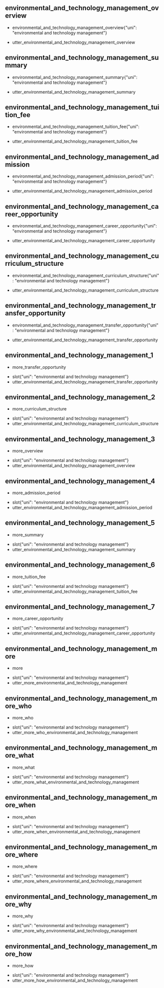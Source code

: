 ## environmental_and_technology_management_overview
* environmental_and_technology_management_overview{"uni": "environmental and technology management"}
- utter_environmental_and_technology_management_overview

## environmental_and_technology_management_summary
* environmental_and_technology_management_summary{"uni": "environmental and technology management"}
- utter_environmental_and_technology_management_summary

## environmental_and_technology_management_tuition_fee
* environmental_and_technology_management_tuition_fee{"uni": "environmental and technology management"}
- utter_environmental_and_technology_management_tuition_fee

## environmental_and_technology_management_admission
* environmental_and_technology_management_admission_period{"uni": "environmental and technology management"}
- utter_environmental_and_technology_management_admission_period

## environmental_and_technology_management_career_opportunity
* environmental_and_technology_management_career_opportunity{"uni": "environmental and technology management"}
- utter_environmental_and_technology_management_career_opportunity

## environmental_and_technology_management_curriculum_structure
* environmental_and_technology_management_curriculum_structure{"uni": "environmental and technology management"}
- utter_environmental_and_technology_management_curriculum_structure

## environmental_and_technology_management_transfer_opportunity
* environmental_and_technology_management_transfer_opportunity{"uni": "environmental and technology management"}
- utter_environmental_and_technology_management_transfer_opportunity

## environmental_and_technology_management_1
* more_transfer_opportunity
- slot{"uni": "environmental and technology management"}
- utter_environmental_and_technology_management_transfer_opportunity

## environmental_and_technology_management_2
* more_curriculum_structure
- slot{"uni": "environmental and technology management"}
- utter_environmental_and_technology_management_curriculum_structure

## environmental_and_technology_management_3
* more_overview
- slot{"uni": "environmental and technology management"}
- utter_environmental_and_technology_management_overview

## environmental_and_technology_management_4
* more_admission_period
- slot{"uni": "environmental and technology management"}
- utter_environmental_and_technology_management_admission_period

## environmental_and_technology_management_5
* more_summary
- slot{"uni": "environmental and technology management"}
- utter_environmental_and_technology_management_summary

## environmental_and_technology_management_6
* more_tuition_fee
- slot{"uni": "environmental and technology management"}
- utter_environmental_and_technology_management_tuition_fee

## environmental_and_technology_management_7
* more_career_opportunity
- slot{"uni": "environmental and technology management"}
- utter_environmental_and_technology_management_career_opportunity

## environmental_and_technology_management_more
* more
- slot{"uni": "environmental and technology management"}
- utter_more_environmental_and_technology_management

## environmental_and_technology_management_more_who
* more_who
- slot{"uni": "environmental and technology management"}
- utter_more_who_environmental_and_technology_management

## environmental_and_technology_management_more_what
* more_what
- slot{"uni": "environmental and technology management"}
- utter_more_what_environmental_and_technology_management

## environmental_and_technology_management_more_when
* more_when
- slot{"uni": "environmental and technology management"}
- utter_more_when_environmental_and_technology_management

## environmental_and_technology_management_more_where
* more_where
- slot{"uni": "environmental and technology management"}
- utter_more_where_environmental_and_technology_management

## environmental_and_technology_management_more_why
* more_why
- slot{"uni": "environmental and technology management"}
- utter_more_why_environmental_and_technology_management

## environmental_and_technology_management_more_how
* more_how
- slot{"uni": "environmental and technology management"}
- utter_more_how_environmental_and_technology_management
